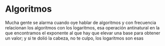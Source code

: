 # Algoritmos

Mucha gente se alarma cuando oye hablar de algoritmos y con frecuencia relacionan los algoritmos con los logaritmos, esa operación antinatural en la que encontramos el exponente al que hay que elevar una base para obtener un valor; y si te dolió la cabeza, no te culpo, los logaritmos son esas